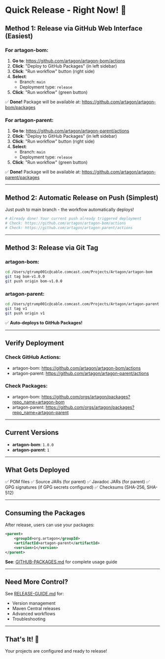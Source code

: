 # Quick Release - Right Now! 🚀

## Method 1: Release via GitHub Web Interface (Easiest)

### For artagon-bom:

1. **Go to**: https://github.com/artagon/artagon-bom/actions
2. **Click**: "Deploy to GitHub Packages" (in left sidebar)
3. **Click**: "Run workflow" button (right side)
4. **Select**:
   - Branch: `main`
   - Deployment type: `release`
5. **Click**: "Run workflow" (green button)

✅ **Done!** Package will be available at: https://github.com/artagon/artagon-bom/packages

### For artagon-parent:

1. **Go to**: https://github.com/artagon/artagon-parent/actions
2. **Click**: "Deploy to GitHub Packages" (in left sidebar)
3. **Click**: "Run workflow" button (right side)
4. **Select**:
   - Branch: `main`
   - Deployment type: `release`
5. **Click**: "Run workflow" (green button)

✅ **Done!** Package will be available at: https://github.com/artagon/artagon-parent/packages

---

## Method 2: Automatic Release on Push (Simplest)

Just push to main branch - the workflow automatically deploys!

```bash
# Already done! Your current push already triggered deployment
# Check: https://github.com/artagon/artagon-bom/actions
# Check: https://github.com/artagon/artagon-parent/actions
```

---

## Method 3: Release via Git Tag

### artagon-bom:
```bash
cd /Users/gtrump001c@cable.comcast.com/Projects/Artagon/artagon-bom
git tag bom-v1.0.0
git push origin bom-v1.0.0
```

### artagon-parent:
```bash
cd /Users/gtrump001c@cable.comcast.com/Projects/Artagon/artagon-parent
git tag v1
git push origin v1
```

✅ **Auto-deploys to GitHub Packages!**

---

## Verify Deployment

### Check GitHub Actions:
- artagon-bom: https://github.com/artagon/artagon-bom/actions
- artagon-parent: https://github.com/artagon/artagon-parent/actions

### Check Packages:
- artagon-bom: https://github.com/orgs/artagon/packages?repo_name=artagon-bom
- artagon-parent: https://github.com/orgs/artagon/packages?repo_name=artagon-parent

---

## Current Versions

- **artagon-bom**: `1.0.0`
- **artagon-parent**: `1`

---

## What Gets Deployed

✅ POM files
✅ Source JARs (for parent)
✅ Javadoc JARs (for parent)
✅ GPG signatures (if GPG secrets configured)
✅ Checksums (SHA-256, SHA-512)

---

## Consuming the Packages

After release, users can use your packages:

```xml
<parent>
    <groupId>org.artagon</groupId>
    <artifactId>artagon-parent</artifactId>
    <version>1</version>
</parent>
```

**See**: [GITHUB-PACKAGES.md](GITHUB-PACKAGES.md) for complete usage guide

---

## Need More Control?

See [RELEASE-GUIDE.md](RELEASE-GUIDE.md) for:
- Version management
- Maven Central releases
- Advanced workflows
- Troubleshooting

---

## That's It! 🎉

Your projects are configured and ready to release!
